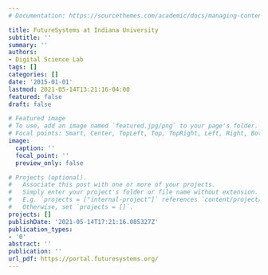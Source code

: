 ```yaml
---
# Documentation: https://sourcethemes.com/academic/docs/managing-content/

title: FutureSystems at Indiana University
subtitle: ''
summary: ''
authors:
- Digital Science Lab
tags: []
categories: []
date: '2015-01-01'
lastmod: 2021-05-14T13:21:16-04:00
featured: false
draft: false

# Featured image
# To use, add an image named `featured.jpg/png` to your page's folder.
# Focal points: Smart, Center, TopLeft, Top, TopRight, Left, Right, BottomLeft, Bottom, BottomRight.
image:
  caption: ''
  focal_point: ''
  preview_only: false

# Projects (optional).
#   Associate this post with one or more of your projects.
#   Simply enter your project's folder or file name without extension.
#   E.g. `projects = ["internal-project"]` references `content/project/deep-learning/index.md`.
#   Otherwise, set `projects = []`.
projects: []
publishDate: '2021-05-14T17:21:16.085327Z'
publication_types:
- '0'
abstract: ''
publication: ''
url_pdf: https://portal.futuresystems.org/
---
```

